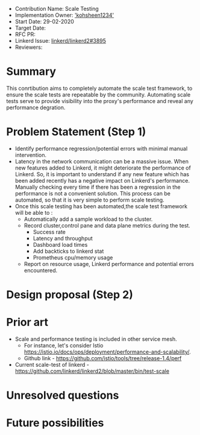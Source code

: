 - Contribution Name: Scale Testing
- Implementation Owner:  ['kohsheen1234'](https://github.com/kohsheen1234)
- Start Date: 29-02-2020
- Target Date: 
- RFC PR:
- Linkerd Issue: [linkerd/linkerd2#3895](https://github.com/linkerd/linkerd2/issues/3895)
- Reviewers: 

[summary]: #summary

# Summary
This conrtibution aims to completely automate the scale test framework, to ensure the scale tests are repeatable by the community. Automating scale tests serve to provide visibility into the proxy's performance and reveal any performance degration.
# Problem Statement (Step 1)

[problem-statement]: #problem-statement

- Identify performance regression/potential errors with minimal manual intervention.
- Latency in the network communication can be a massive issue. When new features added to Linkerd, it might deteriorate the performance of Linkerd. So, it is important to understand if any new feature which has been added recently has a negative impact on Linkerd's performance. Manually checking every time if there has been a regression in the performance is not a convenient solution. This process can be automated, so that it is very simple to perform scale testing.
- Once this scale testing has been automated,the scale test framework will be able to :
  - Automatically add a sample workload to the cluster.
  - Record cluster,control pane and data plane metrics during the test.
    - Success rate
    - Latency and throughput
    - Dashboard load times
    - Add backticks to linkerd stat 
    - Prometheus cpu/memory usage
  - Report on resource usage, Linkerd performance and potential errors encountered.

# Design proposal (Step 2)

[design-proposal]: #design-proposal


# Prior art

[prior-art]: #prior-art

- Scale and performance testing is included in other service mesh. 
  - For instance, let's consider Istio https://istio.io/docs/ops/deployment/performance-and-scalability/. 
  - Github link - https://github.com/istio/tools/tree/release-1.4/perf
- Current scale-test of linkerd - https://github.com/linkerd/linkerd2/blob/master/bin/test-scale 


# Unresolved questions

[unresolved-questions]: #unresolved-questions



# Future possibilities

[future-possibilities]: #future-possibilities
